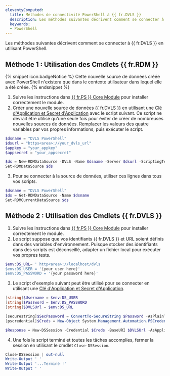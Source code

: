 ```yaml
---
eleventyComputed:
  title: Méthodes de connectivité PowerShell à {{ fr.DVLS }}
  description: Les méthodes suivantes décrivent comment se connecter à {{ fr.DVLS }} en utilisant PowerShell.
  keywords:
  - PowerShell
---
```

Les méthodes suivantes décrivent comment se connecter à {{ fr.DVLS }} en utilisant PowerShell.

## Méthode 1 : Utilisation des Cmdlets {{ fr.RDM }}
{% snippet icon.badgeNotice %}
Cette nouvelle source de données créée avec PowerShell n'existera que dans le contexte utilisateur dans lequel elle a été créée.
{% endsnippet %}

1. Suivre les instructions dans [{{ fr.PS }} Core Module](/powershell/rdm-powershell/rdm-powershell-core-module/) pour installer correctement le module.
1. Créer une nouvelle source de données {{ fr.DVLS }} en utilisant une [Clé d'Application et Secret d'Application](/server/web-interface/administration/security-management/applications/) avec le script suivant. Ce script ne devrait être utilisé qu'une seule fois pour éviter de créer de nombreuses nouvelles sources de données. Remplacer les valeurs des quatre variables par vos propres informations, puis exécuter le script.  
```powershell
$dsname = "DVLS PowerShell"
$dsurl = "https<area>://your_dvls_url"
$appkey = "your_appkey"
$appsecret = "your_appsecret"

$ds = New-RDMDataSource -DVLS -Name $dsname -Server $dsurl -ScriptingTenantID $appkey -ScriptingApplicationPassword $appsecret -SetDatasource -WarningAction SilentlyContinue
Set-RDMDataSource $ds
```
3. Pour se connecter à la source de données, utiliser ces lignes dans tous vos scripts.  
```powershell
$dsname = "DVLS PowerShell"
$ds = Get-RDMDataSource -Name $dsname
Set-RDMCurrentDataSource $ds
```

## Méthode 2 : Utilisation des Cmdlets {{ fr.DVLS }}
1. Suivre les instructions dans [{{ fr.PS }} Core Module](/powershell/rdm-powershell/rdm-powershell-core-module/) pour installer correctement le module.
1. Le script suppose que vos identifiants {{ fr.DVLS }} et URL soient définis dans des variables d'environnement. Puisque stocker des identifiants dans des scripts est déconseillé, adapter un fichier local pour exécuter vos propres tests.  
```powershell
$env:DS_URL= ' http<area>://localhost/dvls
$env:DS_USER = '{your user here}'
$env:DS_PASSWORD = '{your password here}'
```
3. Le script d'exemple suivant peut être utilisé pour se connecter en utilisant une [Clé d'Application et Secret d'Application](/server/web-interface/administration/security-management/applications/).  
```powershell
[string]$Username = $env:DS_USER
[string]$Password = $env:DS_PASSWORD
[string]$DVLSUrl = $env:DS_URL

[securestring]$SecPassword = ConvertTo-SecureString $Password -AsPlainText -Force
[pscredential]$Creds = New-Object System.Management.Automation.PSCredential ($Username, $SecPassword)

$Response = New-DSSession -Credential $Creds -BaseURI $DVLSUrl -AsApplication
```
4. Une fois le script terminé et toutes les tâches accomplies, fermer la session en utilisant le cmdlet `Close-DSSession`.  
```powershell
Close-DSSession | out-null
Write-Output ' '
Write-Output '...Terminé !'
Write-Output ' '
```
